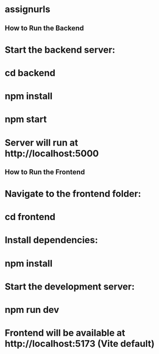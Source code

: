 ﻿# assignurls
## How to Run the Backend
# Start the backend server:
# cd backend
# npm install 
# npm start
# Server will run at http://localhost:5000

## How to Run the Frontend
# Navigate to the frontend folder:
# cd frontend
# Install dependencies:
# npm install
# Start the development server:
# npm run dev
# Frontend will be available at http://localhost:5173 (Vite default)
